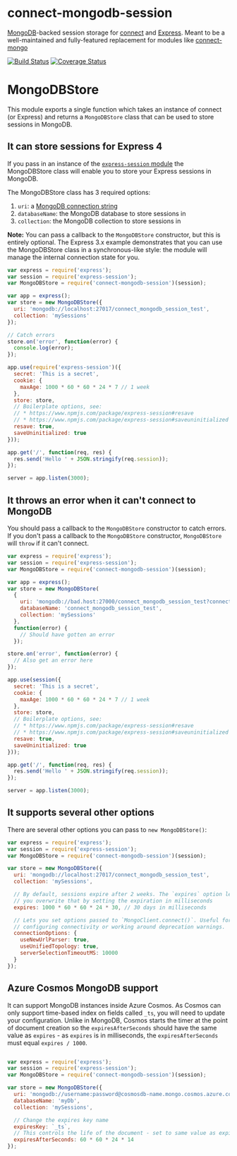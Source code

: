 # connect-mongodb-session

[MongoDB](http://mongodb.com)-backed session storage for [connect](https://www.npmjs.org/package/connect) and [Express](http://www.expressjs.com). Meant to be a well-maintained and fully-featured replacement for modules like [connect-mongo](https://www.npmjs.org/package/connect-mongo)

[![Build Status](https://travis-ci.org/mongodb-js/connect-mongodb-session.svg?branch=master)](https://travis-ci.org/mongodb-js/connect-mongodb-session) [![Coverage Status](https://coveralls.io/repos/mongodb-js/connect-mongodb-session/badge.svg?branch=master)](https://coveralls.io/r/mongodb-js/connect-mongodb-session?branch=master)



# MongoDBStore


This module exports a single function which takes an instance of connect
(or Express) and returns a `MongoDBStore` class that can be used to
store sessions in MongoDB.


## It can store sessions for Express 4


If you pass in an instance of the
[`express-session` module](http://npmjs.org/package/express-session)
the MongoDBStore class will enable you to store your Express sessions
in MongoDB.

The MongoDBStore class has 3 required options:

1. `uri`: a [MongoDB connection string](http://docs.mongodb.org/manual/reference/connection-string/)
2. `databaseName`: the MongoDB database to store sessions in
3. `collection`: the MongoDB collection to store sessions in

**Note:** You can pass a callback to the `MongoDBStore` constructor,
but this is entirely optional. The Express 3.x example demonstrates
that you can use the MongoDBStore class in a synchronous-like style: the
module will manage the internal connection state for you.


```javascript
var express = require('express');
var session = require('express-session');
var MongoDBStore = require('connect-mongodb-session')(session);

var app = express();
var store = new MongoDBStore({
  uri: 'mongodb://localhost:27017/connect_mongodb_session_test',
  collection: 'mySessions'
});

// Catch errors
store.on('error', function(error) {
  console.log(error);
});

app.use(require('express-session')({
  secret: 'This is a secret',
  cookie: {
    maxAge: 1000 * 60 * 60 * 24 * 7 // 1 week
  },
  store: store,
  // Boilerplate options, see:
  // * https://www.npmjs.com/package/express-session#resave
  // * https://www.npmjs.com/package/express-session#saveuninitialized
  resave: true,
  saveUninitialized: true
}));

app.get('/', function(req, res) {
  res.send('Hello ' + JSON.stringify(req.session));
});

server = app.listen(3000);
```

## It throws an error when it can't connect to MongoDB


You should pass a callback to the `MongoDBStore` constructor to catch
errors. If you don't pass a callback to the `MongoDBStore` constructor,
`MongoDBStore` will `throw` if it can't connect.


```javascript
var express = require('express');
var session = require('express-session');
var MongoDBStore = require('connect-mongodb-session')(session);

var app = express();
var store = new MongoDBStore(
  {
    uri: 'mongodb://bad.host:27000/connect_mongodb_session_test?connectTimeoutMS=10',
    databaseName: 'connect_mongodb_session_test',
    collection: 'mySessions'
  },
  function(error) {
    // Should have gotten an error
  });

store.on('error', function(error) {
  // Also get an error here
});

app.use(session({
  secret: 'This is a secret',
  cookie: {
    maxAge: 1000 * 60 * 60 * 24 * 7 // 1 week
  },
  store: store,
  // Boilerplate options, see:
  // * https://www.npmjs.com/package/express-session#resave
  // * https://www.npmjs.com/package/express-session#saveuninitialized
  resave: true,
  saveUninitialized: true
}));

app.get('/', function(req, res) {
  res.send('Hello ' + JSON.stringify(req.session));
});

server = app.listen(3000);
```

## It supports several other options


There are several other options you can pass to `new MongoDBStore()`:


```javascript
var express = require('express');
var session = require('express-session');
var MongoDBStore = require('connect-mongodb-session')(session);

var store = new MongoDBStore({
  uri: 'mongodb://localhost:27017/connect_mongodb_session_test',
  collection: 'mySessions',

  // By default, sessions expire after 2 weeks. The `expires` option lets
  // you overwrite that by setting the expiration in milliseconds
  expires: 1000 * 60 * 60 * 24 * 30, // 30 days in milliseconds

  // Lets you set options passed to `MongoClient.connect()`. Useful for
  // configuring connectivity or working around deprecation warnings.
  connectionOptions: {
    useNewUrlParser: true,
    useUnifiedTopology: true,
    serverSelectionTimeoutMS: 10000
  }
});
```

## Azure Cosmos MongoDB support


It can support MongoDB instances inside Azure Cosmos. As Cosmos can only support
time-based index on fields called `_ts`, you will need to update your configuration.
Unlike in MongoDB, Cosmos starts the timer at the point of document creation so the
`expiresAfterSeconds` should have the same value as `expires` - as `expires` is in
milliseconds, the `expiresAfterSeconds` must equal `expires / 1000`.


```javascript

var express = require('express');
var session = require('express-session');
var MongoDBStore = require('connect-mongodb-session')(session);

var store = new MongoDBStore({
  uri: 'mongodb://username:password@cosmosdb-name.mongo.cosmos.azure.com:10255/?ssl=true&replicaSet=globaldb&retrywrites=false&maxIdleTimeMS=120000&appName=@cosmosdb-name@', 
  databaseName: 'myDb',
  collection: 'mySessions',

  // Change the expires key name
  expiresKey: `_ts`,
  // This controls the life of the document - set to same value as expires / 1000
  expiresAfterSeconds: 60 * 60 * 24 * 14 
});
```
